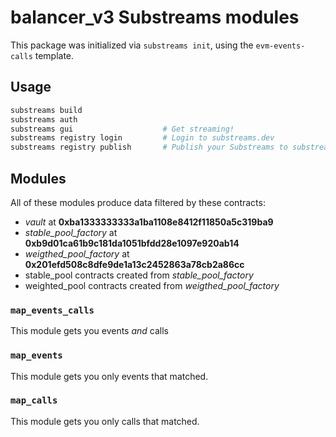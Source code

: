 # balancer_v3 Substreams modules

This package was initialized via `substreams init`, using the `evm-events-calls` template.

## Usage

```bash
substreams build
substreams auth
substreams gui       			  # Get streaming!
substreams registry login         # Login to substreams.dev
substreams registry publish       # Publish your Substreams to substreams.dev
```

## Modules

All of these modules produce data filtered by these contracts:
- _vault_ at **0xba1333333333a1ba1108e8412f11850a5c319ba9**
- _stable_pool_factory_ at **0xb9d01ca61b9c181da1051bfdd28e1097e920ab14**
- _weigthed_pool_factory_ at **0x201efd508c8dfe9de1a13c2452863a78cb2a86cc**
- stable_pool contracts created from _stable_pool_factory_
- weighted_pool contracts created from _weigthed_pool_factory_
### `map_events_calls`

This module gets you events _and_ calls


### `map_events`

This module gets you only events that matched.



### `map_calls`

This module gets you only calls that matched.


